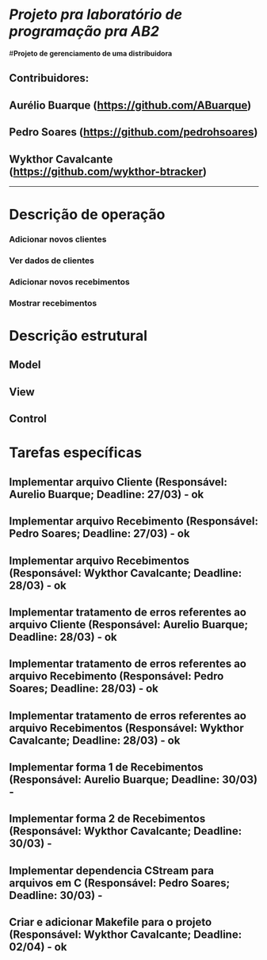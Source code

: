 # *Projeto pra laboratório de programação pra AB2*

#**Projeto de gerenciamento de uma distribuidora** 
## Contribuidores:
## Aurélio Buarque (https://github.com/ABuarque)
## Pedro Soares (https://github.com/pedrohsoares)
## Wykthor Cavalcante (https://github.com/wykthor-btracker)


----------


# **Descrição de operação**
### Adicionar novos clientes 
### Ver dados de clientes
### Adicionar novos recebimentos
### Mostrar recebimentos

# **Descrição estrutural**
## Model

## View

## Control


# **Tarefas específicas**
## Implementar arquivo Cliente (Responsável: Aurelio Buarque; Deadline: 27/03) - ok
## Implementar arquivo Recebimento (Responsável: Pedro Soares; Deadline: 27/03) - ok
## Implementar arquivo Recebimentos (Responsável: Wykthor Cavalcante; Deadline: 28/03) - ok

## Implementar tratamento de erros referentes ao arquivo Cliente (Responsável: Aurelio Buarque; Deadline: 28/03)  - ok
## Implementar tratamento de erros referentes ao arquivo Recebimento (Responsável: Pedro Soares; Deadline: 28/03) - ok
## Implementar tratamento de erros referentes ao arquivo Recebimentos (Responsável: Wykthor Cavalcante; Deadline: 28/03) - ok

## Implementar forma 1 de Recebimentos (Responsável: Aurelio Buarque; Deadline: 30/03)  - 
## Implementar forma 2 de Recebimentos (Responsável: Wykthor Cavalcante; Deadline: 30/03) - 
## Implementar dependencia CStream para arquivos em C (Responsável: Pedro Soares; Deadline: 30/03) - 

## Criar e adicionar Makefile para o projeto (Responsável: Wykthor Cavalcante; Deadline: 02/04) - ok 
